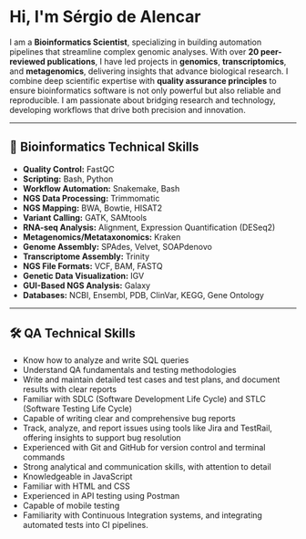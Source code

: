 
# Hi, I'm Sérgio de Alencar  

I am a **Bioinformatics Scientist**, specializing in building automation pipelines that streamline complex genomic analyses. With over **20 peer-reviewed publications**, I have led projects in **genomics**, **transcriptomics**, and **metagenomics**, delivering insights that advance biological research. I combine deep scientific expertise with **quality assurance principles** to ensure bioinformatics software is not only powerful but also reliable and reproducible. I am passionate about bridging research and technology, developing workflows that drive both precision and innovation.  

---

## 🧬 Bioinformatics Technical Skills
- **Quality Control:** FastQC  
- **Scripting:** Bash, Python  
- **Workflow Automation:** Snakemake, Bash  
- **NGS Data Processing:** Trimmomatic  
- **NGS Mapping:** BWA, Bowtie, HISAT2  
- **Variant Calling:** GATK, SAMtools  
- **RNA-seq Analysis:** Alignment, Expression Quantification (DESeq2)  
- **Metagenomics/Metataxonomics:** Kraken  
- **Genome Assembly:** SPAdes, Velvet, SOAPdenovo  
- **Transcriptome Assembly:** Trinity  
- **NGS File Formats:** VCF, BAM, FASTQ  
- **Genetic Data Visualization:** IGV  
- **GUI-Based NGS Analysis:** Galaxy  
- **Databases:** NCBI, Ensembl, PDB, ClinVar, KEGG, Gene Ontology  

---

## 🛠️ QA Technical Skills
- Know how to analyze and write SQL queries
- Understand QA fundamentals and testing methodologies
- Write and maintain detailed test cases and test plans, and document results with clear reports
- Familiar with SDLC (Software Development Life Cycle) and STLC (Software Testing Life Cycle)
- Capable of writing clear and comprehensive bug reports
- Track, analyze, and report issues using tools like Jira and TestRail, offering insights to support bug resolution
- Experienced with Git and GitHub for version control and terminal commands
- Strong analytical and communication skills, with attention to detail
- Knowledgeable in JavaScript
- Familiar with HTML and CSS
- Experienced in API testing using Postman
- Capable of mobile testing
- Familiarity with Continuous Integration systems, and integrating automated tests into CI pipelines.

